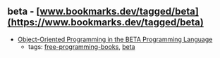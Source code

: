 beta - [www.bookmarks.dev/tagged/beta](https://www.bookmarks.dev/tagged/beta)
---
* [Object-Oriented Programming in the BETA Programming Language](http://www.daimi.au.dk/~beta/Books/)
    * tags: [free-programming-books](../tagged/free-programming-books.md), [beta](../tagged/beta.md)
